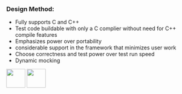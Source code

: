 ### Design Method:
- Fully supports C and C++ 
- Test code buildable with only a C complier without need for C++ compile features
- Emphasizes power over portability
- considerable support in the framework that minimizes user work
- Choose correctness and test power over test run speed
- Dynamic mocking

[<img src="https://cloud.githubusercontent.com/assets/14101008/10718970/e8253ecc-7b43-11e5-8fcb-af3acab64686.png" width="50" height="50"></img>](https://github.com/hariniiyer/CSCI-5828_Presentation2_Testing-Frameworks/blob/master/NovaProvaIntro.md)
[<img src="https://cloud.githubusercontent.com/assets/14101008/10718969/e5b6db32-7b43-11e5-886a-b848ca79f105.png" width="50" height="50"></img>](https://github.com/hariniiyer/CSCI-5828_Presentation2_Testing-Frameworks/blob/master/NovaProvaMock.md)

